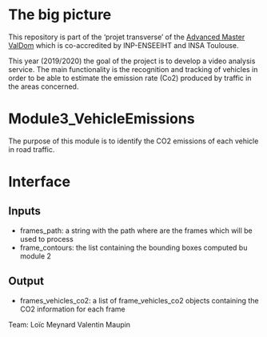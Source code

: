 # The big picture
This repository is part of the ‘projet transverse’ of the [Advanced Master ValDom](http://www.enseeiht.fr/fr/formation/masteres-specialises/valorisation-des-donnees-massives.html) which is co-accredited by INP-ENSEEIHT and INSA Toulouse.

This year (2019/2020) the goal of the project is to develop a video analysis service. The main functionality is the recognition and tracking of vehicles in order to be able to estimate the emission rate (Co2) produced by traffic in the areas concerned.

# Module3_VehicleEmissions
The purpose of this module is to identify the CO2 emissions of each vehicle in road traffic.

# Interface
## Inputs
- frames_path: a string with the path where are the frames which will be used to process
- frame_contours: the list containing the bounding boxes computed bu module 2

## Output
- frames_vehicles_co2: a list of frame_vehicles_co2 objects containing the CO2 information for each frame

Team:
Loïc Meynard
Valentin Maupin
